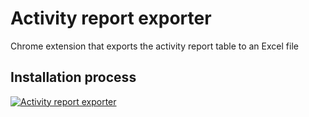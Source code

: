 # Activity report exporter
Chrome extension that exports the activity report table to an Excel file
## Installation process
[![Activity report exporter](https://img.youtube.com/vi/C5JOD2qtVWQ/0.jpg)](https://www.youtube.com/watch?v=C5JOD2qtVWQ)

